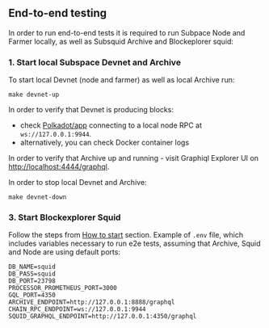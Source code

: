 ## End-to-end testing
In order to run end-to-end tests it is required to run Subpace Node and Farmer locally, as well as Subsquid Archive and Blockeplorer squid:

### 1. Start local Subspace Devnet and Archive
To start local Devnet (node and farmer) as well as local Archive run:
```
make devnet-up
```

In order to verify that Devnet is producing blocks:
- check [Polkadot/app](https://polkadot.js.org/apps/?rpc=ws%3A%2F%2F127.0.0.1%3A9944#/explorer) connecting to a local node RPC at `ws://127.0.0.1:9944`.
- alternatively, you can check Docker container logs

In order to verify that Archive up and running - visit Graphiql Explorer UI on [http://localhost:4444/graphql](http://localhost:4444/graphql).

In order to stop local Devnet and Archive:
```
make devnet-down
```

### 3. Start Blockexplorer Squid
Follow the steps from [How to start](README.md#how-to-start) section. 
Example of `.env` file, which includes variables necessary to run e2e tests, assuming that Archive, Squid and Node are using default ports:
```
DB_NAME=squid
DB_PASS=squid
DB_PORT=23798
PROCESSOR_PROMETHEUS_PORT=3000
GQL_PORT=4350
ARCHIVE_ENDPOINT=http://127.0.0.1:8888/graphql
CHAIN_RPC_ENDPOINT=ws://127.0.0.1:9944
SQUID_GRAPHQL_ENDPOINT=http://127.0.0.1:4350/graphql
```
